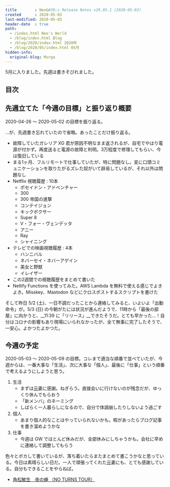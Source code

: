 ```yaml
---
title        : Neo&#39;s Release Notes v29.05.1 (2020-05-03)
created      : 2020-05-03
last-modified: 2020-05-03
header-date  : true
path:
  - /index.html Neo's World
  - /blog/index.html Blog
  - /blog/2020/index.html 2020年
  - /blog/2020/05/index.html 05月
hidden-info:
  original-blog: Murga
---
```


5月に入りました。先週は書きそびれました。

## 目次

## 先週立てた「今週の目標」と振り返り概要

2020-04-26 ～ 2020-05-02 の目標を振り返る。

…が、先週書き忘れていたので省略。あったことだけ振り返る。

- 故障していたガレリア XG 君が原因不明なまま返されるが、自宅でやはり電源が付かず。再度送ると電源の故障と判明。3万程度で修理してもらい、今は復旧している
- まる1ヶ月、フルリモートで仕事していたが、特に問題なし。変に口頭コミュニケーションを取りたがるズレた奴がいて辟易しているが、それ以外は問題なし
- Netflix 視聴履歴 : 10本
  - ポセイドン・アドベンチャー
  - 300
  - 300 帝国の進撃
  - コンテイジョン
  - キックボクサー
  - Super 8
  - V・フォー・ヴェンデッタ
  - アニー
  - Ray
  - シャイニング
- テレビでの映画視聴履歴 : 4本
  - ハンニバル
  - ネバーセイ・ネバーアゲイン
  - 美女と野獣
  - イレイザー
- この2週間での視聴履歴をまとめて書いた
- Netlify Functions を使ってみた。AWS Lambda を無料で使える感じでよきよき。Misskey、Mastodon などにクロスポストするスクリプトを書けた

そして昨日 5/2 (土)、一日不調だったことから連絡してみると、いよいよ「出動命令」が。5/3 (日) の今朝がたには状況が進んだようで、11時から「最後の部屋」に向かうと、__11:39 に「リリース」__できたそうだ。とても早かった…！自分はコロナの影響もあり現場にいられなかったが、全て無事に完了したそうで、一安心。よかつたよかつた。

## 今週の予定

2020-05-03 ～ 2020-05-09 の目標。コレまで適当な順番で並べていたが、今週からは、一番大事な「生活」、次に大事な「個人」、最後に「仕事」という順番で考えるようにしようと思う。

1. 生活
    - まずは<ins datetime="2021-03-26T00:00Z">元</ins>妻に感謝。ねぎらう。直接会いに行けないのが残念だが、ゆっくり休んでもらおう
    - 「新メンバ」のネーミング
    - しばらく一人暮らしになるので、自分で体調崩したりしないよう過ごす
2. 個人
    - あまり個人的なことはやっていられないかも。暇があったらブログ記事を書き溜めようかな
3. 仕事
    - 今週は GW でほとんど休みだが、全部休みにしちゃうかも。会社に早めに連絡して調整してもらう

色々とボカして書いているが、落ち着いたらまたまとめて書こうかなと思っている。今日は素晴らしい日だ。一人で頑張ってくれた<ins datetime="2021-03-26T00:00Z">元</ins>妻にも、とても感謝している。自分もできることをやらねば。

- [角松敏生　夜の蝉 （NO TURNS TOUR）](https://youtube.com/watch?v=DTedkTBrsvU)
